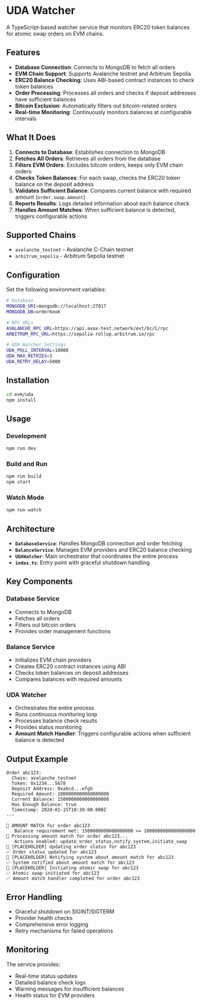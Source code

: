 # UDA Watcher

A TypeScript-based watcher service that monitors ERC20 token balances for atomic swap orders on EVM chains.

## Features

- **Database Connection**: Connects to MongoDB to fetch all orders
- **EVM Chain Support**: Supports Avalanche testnet and Arbitrum Sepolia
- **ERC20 Balance Checking**: Uses ABI-based contract instances to check token balances
- **Order Processing**: Processes all orders and checks if deposit addresses have sufficient balances
- **Bitcoin Exclusion**: Automatically filters out bitcoin-related orders
- **Real-time Monitoring**: Continuously monitors balances at configurable intervals

## What It Does

1. **Connects to Database**: Establishes connection to MongoDB
2. **Fetches All Orders**: Retrieves all orders from the database
3. **Filters EVM Orders**: Excludes bitcoin orders, keeps only EVM chain orders
4. **Checks Token Balances**: For each swap, checks the ERC20 token balance on the deposit address
5. **Validates Sufficient Balance**: Compares current balance with required amount (`order.swap.amount`)
6. **Reports Results**: Logs detailed information about each balance check
7. **Handles Amount Matches**: When sufficient balance is detected, triggers configurable actions

## Supported Chains

- `avalanche_testnet` - Avalanche C-Chain testnet
- `arbitrum_sepolia` - Arbitrum Sepolia testnet

## Configuration

Set the following environment variables:

```bash
# Database
MONGODB_URI=mongodb://localhost:27017
MONGODB_DB=orderbook

# RPC URLs
AVALANCHE_RPC_URL=https://api.avax-test.network/ext/bc/C/rpc
ARBITRUM_RPC_URL=https://sepolia-rollup.arbitrum.io/rpc

# UDA Watcher Settings
UDA_POLL_INTERVAL=10000
UDA_MAX_RETRIES=3
UDA_RETRY_DELAY=5000


```

## Installation

```bash
cd evm/uda
npm install
```

## Usage

### Development
```bash
npm run dev
```

### Build and Run
```bash
npm run build
npm start
```

### Watch Mode
```bash
npm run watch
```

## Architecture

- **`DatabaseService`**: Handles MongoDB connection and order fetching
- **`BalanceService`**: Manages EVM providers and ERC20 balance checking
- **`UDAWatcher`**: Main orchestrator that coordinates the entire process
- **`index.ts`**: Entry point with graceful shutdown handling

## Key Components

### Database Service
- Connects to MongoDB
- Fetches all orders
- Filters out bitcoin orders
- Provides order management functions

### Balance Service
- Initializes EVM chain providers
- Creates ERC20 contract instances using ABI
- Checks token balances on deposit addresses
- Compares balances with required amounts

### UDA Watcher
- Orchestrates the entire process
- Runs continuous monitoring loop
- Processes balance check results
- Provides status monitoring
- **Amount Match Handler**: Triggers configurable actions when sufficient balance is detected

## Output Example

```
Order abc123:
  Chain: avalanche_testnet
  Token: 0x1234...5678
  Deposit Address: 0xabcd...efgh
  Required Amount: 1000000000000000000
  Current Balance: 1500000000000000000
  Has Enough Balance: true
  Timestamp: 2024-01-15T10:30:00.000Z
---

🎯 AMOUNT MATCH for order abc123
   Balance requirement met: 1500000000000000000 >= 1000000000000000000
🚀 Processing amount match for order abc123...
   Actions enabled: update_order_status,notify_system,initiate_swap
📝 [PLACEHOLDER] Updating order status for abc123
✅ Order status updated for abc123
🔔 [PLACEHOLDER] Notifying system about amount match for abc123
✅ System notified about amount match for abc123
🔄 [PLACEHOLDER] Initiating atomic swap for abc123
✅ Atomic swap initiated for abc123
✅ Amount match handler completed for order abc123
```

## Error Handling

- Graceful shutdown on SIGINT/SIGTERM
- Provider health checks
- Comprehensive error logging
- Retry mechanisms for failed operations



## Monitoring

The service provides:
- Real-time status updates
- Detailed balance check logs
- Warning messages for insufficient balances
- Health status for EVM providers
